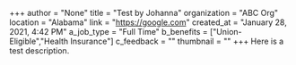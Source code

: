 +++
author = "None"
title = "Test by Johanna"
organization = "ABC Org"
location = "Alabama"
link = "https://google.com"
created_at = "January 28, 2021, 4:42 PM"
a_job_type = "Full Time"
b_benefits = ["Union-Eligible","Health Insurance"]
c_feedback = ""
thumbnail = ""
+++
Here is a test description.